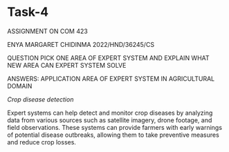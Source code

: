 # Task-4
ASSIGNMENT ON COM 423

ENYA MARGARET CHIDINMA
2022/HND/36245/CS

QUESTION 
PICK ONE AREA OF EXPERT SYSTEM AND EXPLAIN WHAT NEW AREA CAN EXPERT SYSTEM SOLVE 

ANSWERS:
APPLICATION AREA OF EXPERT SYSTEM IN AGRICULTURAL DOMAIN

*Crop disease detection* 

 Expert systems can help detect and monitor crop diseases by analyzing data from various sources such as satellite imagery, drone footage, and field observations. These systems can provide farmers with early warnings of potential disease outbreaks, allowing them to take preventive measures and reduce crop losses.
